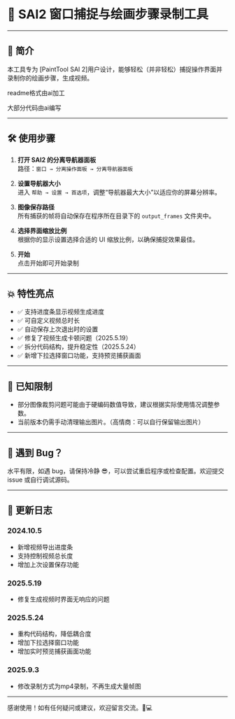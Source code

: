 # 🎨 SAI2 窗口捕捉与绘画步骤录制工具

---

## 📌 简介

本工具专为 [PaintTool SAI 2]用户设计，能够轻松（并非轻松）捕捉操作界面并录制你的绘画步骤，生成视频。

readme格式由ai加工

大部分代码由ai编写

---

## 🛠️ 使用步骤

1. **打开 SAI2 的分离导航器面板**  
   路径：`窗口 → 分离操作面板 → 分离导航器面板`

2. **设置导航器大小**  
   进入 `帮助 → 设置 → 首选项`，调整“导航器最大大小”以适应你的屏幕分辨率。

3. **图像保存路径**  
   所有捕获的帧将自动保存在程序所在目录下的 `output_frames` 文件夹中。

4. **选择界面缩放比例**  
   根据你的显示设置选择合适的 UI 缩放比例，以确保捕捉效果最佳。

5. **开始**  
   点击开始即可开始录制

---

## 💥 特性亮点

- ✅ 支持进度条显示视频生成进度  
- ✅ 可自定义视频总时长  
- ✅ 自动保存上次退出时的设置  
- ✅ 修复了视频生成卡顿问题（2025.5.19）  
- ✅ 拆分代码结构，提升稳定性（2025.5.24）  
- ✅ 新增下拉选择窗口功能，支持预览捕获画面  

---

## 🧱 已知限制

- 部分图像裁剪问题可能由于硬编码数值导致，建议根据实际使用情况调整参数。
- 当前版本仍需手动清理输出图片。（高情商：可以自行保留输出图片）

---

## 🐞 遇到 Bug？

水平有限，如遇 bug，请保持冷静 😎，可以尝试重启程序或检查配置。欢迎提交 issue 或自行调试源码。

---

## 📅 更新日志

### 2024.10.5
- 新增视频导出进度条
- 支持控制视频总长度
- 增加上次设置保存功能

### 2025.5.19
- 修复生成视频时界面无响应的问题

### 2025.5.24
- 重构代码结构，降低耦合度
- 增加下拉选择窗口功能
- 增加实时预览捕获画面功能
  
### 2025.9.3
- 修改录制方式为mp4录制，不再生成大量帧图
---

感谢使用！如有任何疑问或建议，欢迎留言交流。🎨💻
